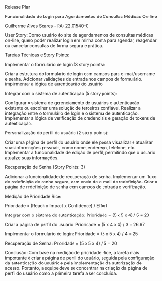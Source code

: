 Release Plan 

Funcionalidade de Login para Agendamentos de Consultas Médicas On-line

Guilherme Alves Soares - RA: 22.01540-0

User Story:
Como usuário do site de agendamentos de consultas médicas on-line, quero poder realizar login em minha conta para agendar, reagendar ou cancelar consultas de forma segura e prática.

Tarefas Técnicas e Story Points:

Implementar o formulário de login (3 story points):

Criar a estrutura do formulário de login com campos para e-mail/username e senha.
Adicionar validações de entrada nos campos do formulário.
Implementar a lógica de autenticação do usuário.

Integrar com o sistema de autenticação (5 story points):

Configurar o sistema de gerenciamento de usuários e autenticação existente ou escolher uma solução de terceiros confiável.
Realizar a integração entre o formulário de login e o sistema de autenticação.
Implementar a lógica de verificação de credenciais e geração de tokens de autenticação.

Personalização do perfil do usuário (2 story points):

Criar uma página de perfil do usuário onde ele possa visualizar e atualizar suas informações pessoais, como nome, endereço, telefone, etc.
Implementar a funcionalidade de edição de perfil, permitindo que o usuário atualize suas informações.

Recuperação de Senha (Story Points: 3)

Adicionar a funcionalidade de recuperação de senha.
Implementar um fluxo de redefinição de senha seguro, com envio de e-mail de redefinição.
Criar a página de redefinição de senha com campos de entrada e verificação.

Medição de Prioridade Rice:

Prioridade = (Reach x Impact x Confidence) / Effort

Integrar com o sistema de autenticação:
Prioridade = (5 x 5 x 4) / 5 = 20

Criar a página de perfil do usuário:
Prioridade = (5 x 4 x 4) / 3 = 26.67

Implementar o formulário de login:
Prioridade = (5 x 5 x 4) / 4 = 25

Recuperação de Senha:
Prioridade = (5 x 5 x 4) / 5 = 20

Conclusão:
Com base na medição de prioridade Rice, a tarefa mais importante é criar a página de perfil do usuário, seguida pela configuração da autenticação do usuário e pela implementação da autorização de acesso. Portanto, a equipe deve se concentrar na criação da página de perfil do usuário como a primeira tarefa a ser concluída.







